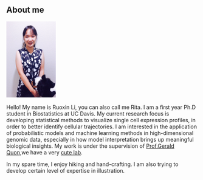 
<h2> About me </h2>

<img src="RuoxinLiProfile.jpg" width = "130px" height = "200px"/>
<p> Hello! My name is Ruoxin Li, you can also call me Rita. I am a first year Ph.D student in Biostatistics at UC Davis. My current research focus is developing statistical methods to visualize single cell expression profiles, in order to better identify cellular trajectories. I am interested in the application of probabilistic models and machine learning methods in high-dimensional genomic data, especially in how model interpretation brings up meaningful biological insights. My work is under the supervision of <a href = "http://qlab.faculty.ucdavis.edu/"> Prof.Gerald Quon</a>,we have a very <a href="lab/index.html">cute lab</a>.</p>

<p>In my spare time, I enjoy hiking and hand-crafting. I am also trying to develop certain level of expertise in illustration.</p>

